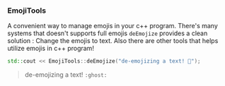 ### EmojiTools
A convenient way to manage emojis in your c++ program. There's many systems that doesn't supports full emojis `deEmojize` provides a clean solution : Change the emojis to text.
Also there are other tools that helps utilize emojis in c++ program!
 

```c++
std::cout << EmojiTools::deEmojize("de-emojizing a text! 👻");
```

> de-emojizing a text! `:ghost:`

